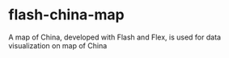 flash-china-map
===============

A map of China, developed with Flash and Flex, is used for data visualization on map of China
